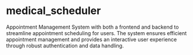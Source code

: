 # medical_scheduler
Appointment Management System with both a frontend and backend to streamline appointment scheduling for users. The system ensures efficient appointment management and provides an interactive user experience through robust authentication and data handling.
